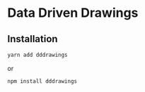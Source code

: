 # Data Driven Drawings

## Installation

``` bash
yarn add dddrawings
```

or

``` bash
npm install dddrawings
```

